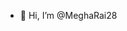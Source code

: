 - 👋 Hi, I’m @MeghaRai28

<!---
MeghaRai28/MeghaRai28 is a ✨ special ✨ repository because its `README.md` (this file) appears on your GitHub profile.
You can click the Preview link to take a look at your changes.
--->
